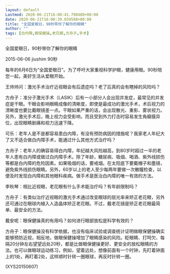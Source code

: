 ```yaml
---
layout: default
Lastmod: 2020-06-21T16:00:41.798480+00:00
date: 2020-06-21T16:00:39.659588+00:00
title: "全国爱眼日，90秒带你了解你的眼睛"
author: ""
tags: [白内障,眼保健操,老花眼,方舟子,手术]
---
```


全国爱眼日，90秒带你了解你的眼睛

2015-06-06 jiushim 90秒

每年的6月6日为“全国爱眼日”。为了呼吁大家重视科学护眼，健康用眼。90秒陪您一起，美好生活从爱眼开始。

王帅帅问：激光手术治疗近视眼会有后遗症吗？老了后真的会有瞎掉的风险吗？

方舟子：准分子激光手术（LASIK）后有一小部分人会出现并发症，最常见的并发症是干眼。干眼会影响眼睛成像的清晰度，即使是最成功的激光手术，术后视力的清晰度也要比戴眼镜差一点。干眼如果严重的话，会出现散光、重影、雾状视力。另外，激光手术后，晚上视力会受影响，而且受到外力打击时容易发生角瓣膜异位，出现眼睛剧痛和视力迅速下降。

可乐：老年人是不是都容易患白内障，有没有预防病因的措施呢？我家老人年纪大了又不适合做白内障手术，能通过什么其他方式治疗吗？

方舟子：老年人的确容易得白内障，年纪越大风险越高，到80岁时超过一半的老年人患有白内障或做过白内障手术。除了年龄，糖尿病、吸烟、喝酒、紫外线损伤等都是白内障的危险因素。如果吸烟的话，要戒烟。在太阳底下要戴帽子和墨镜，避免紫外线损伤眼睛。另外，60岁以上的老人至少每两年要做一次散瞳检查，以便及时发现白内障和其他眼科疾病。做手术是医治白内障的唯一有效的方法。

李秋琴：相比近视眼，老花眼有什么手术能治疗吗？有年龄限制吗？

方舟子：有类似治疗近视眼的激光手术通过改变眼球的屈光率来矫正老花眼，另外还可通过在眼球内植入人造晶体矫正老花眼。不过，戴老花镜是矫正老花眼最简单、最安全的方法。

戴安呢：眼保健操真的有用吗？如何进行眼部放松是科学有效的？

方舟子：眼保健操没有科学依据，也没有临床试验或调查统计证明做眼保健操确实能够预防近视，相反地，做眼保健操增加了眼睛感染的风险。眨眼睛、打呵欠、每隔20分钟左右望望远处20秒，都是比做眼保健操更好、更安全的放松眼睛的方法。也可以做眼球运动练习，例如，望着远处，想像前面有一个时钟，先盯着钟面上的1处，再盯着2处，这样顺时针转一圈眼球，再反时针转一圈。

(XYS20150607)

